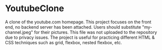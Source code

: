 # YoutubeClone
A clone of the youtube.com homepage. This project focuses on the front end, no backend server has been attached.
Users should substitute "my-channel.jpeg" for their pictures. This file was not uploaded to the repository due to privacy issues.
The project is useful for practicing different HTML & CSS techniques such as grid, flexbox, nested flexbox, etc. 

